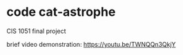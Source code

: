 # code cat-astrophe
CIS 1051 final project

brief video demonstration: https://youtu.be/TWNQQn3QkjY
